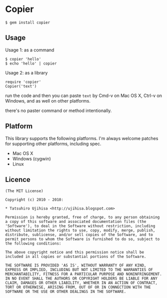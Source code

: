 # Copier

    $ gem install copier

## Usage

Usage 1: as a command

    $ copier 'hello'
    $ echo 'hello' | copier

Usage 2: as a library

    require 'copier'
    Copier('text')

run the code and then you can paste `text` by Cmd-v on Mac OS X, Ctrl-v on Windows, and as well on other platforms.

there's no paster command or method intentionally.

## Platform

This library supports the following platforms. I'm always welcome patches for supporting other platforms, including spec.

* Mac OS X
* Windows (cygwin)
* Linux

## Licence

    (The MIT License)

    Copyright (c) 2010 - 2010:

    * Tatsuhiro Ujihisa <http://ujihisa.blogspot.com>

    Permission is hereby granted, free of charge, to any person obtaining
    a copy of this software and associated documentation files (the
    'Software'), to deal in the Software without restriction, including
    without limitation the rights to use, copy, modify, merge, publish,
    distribute, sublicense, and/or sell copies of the Software, and to
    permit persons to whom the Software is furnished to do so, subject to
    the following conditions:

    The above copyright notice and this permission notice shall be
    included in all copies or substantial portions of the Software.

    THE SOFTWARE IS PROVIDED 'AS IS', WITHOUT WARRANTY OF ANY KIND,
    EXPRESS OR IMPLIED, INCLUDING BUT NOT LIMITED TO THE WARRANTIES OF
    MERCHANTABILITY, FITNESS FOR A PARTICULAR PURPOSE AND NONINFRINGEMENT.
    IN NO EVENT SHALL THE AUTHORS OR COPYRIGHT HOLDERS BE LIABLE FOR ANY
    CLAIM, DAMAGES OR OTHER LIABILITY, WHETHER IN AN ACTION OF CONTRACT,
    TORT OR OTHERWISE, ARISING FROM, OUT OF OR IN CONNECTION WITH THE
    SOFTWARE OR THE USE OR OTHER DEALINGS IN THE SOFTWARE.
